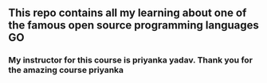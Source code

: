 ## This repo contains all my learning about one of the famous open source programming languages GO
### My instructor for this course is priyanka yadav. Thank you for the amazing course priyanka 
